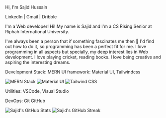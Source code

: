 Hi, I'm Sajid Hussain 

LinkedIn | Gmail | Dribble 

I'm a Web developer!
Hi! My name is Sajid and I'm a CS Rising Senior at Riphah International University.

I've always been a person that if something fascinates me then 🔎 I'd find out how to do it, so programming has been a perfect fit for me. I love programming in all aspects but specially, my deep interest lies in Web development. I love playing cricket, reading books. I love being creative and aspiring the interesting dreams.

Development Stack: 
MERN 
UI framework:
Material UI, Tailwindcss

![MERN Stack](https://raw.githubusercontent.com/sajidhussain/mern-stack-logo/master/mern-stack-logo.svg)
![Material UI](https://material-ui.com/static/logo_raw.svg)
![Tailwind CSS](https://tailwindcss.com/_next/static/media/icon-square-512.5f6d52d7356784e267c54dbb4f63bc22.png)

Utilities:
VSCode, Visual Studio

DevOps:
Git GitHub

![Sajid's GitHub Stats](https://github-readme-stats.vercel.app/api?username=sajidhussain)    ![Sajid's GitHub Streak](https://github-readme-streak-stats.herokuapp.com/?user=sajidhussain)

